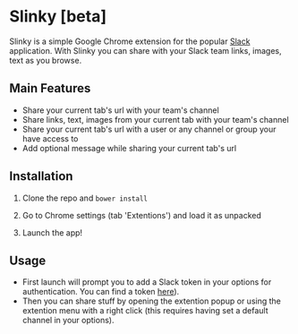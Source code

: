 # Slinky [beta]
Slinky is a simple Google Chrome extension for the popular [Slack](https://slack.com/) application.
With Slinky you can share with your Slack team links, images, text as you browse.

## Main Features

* Share your current tab's url with your team's channel
* Share links, text, images from your current tab with your team's channel
* Share your current tab's url with a user or any channel or group your have access to
* Add optional message while sharing your current tab's url

## Installation

1. Clone the repo and ```bower install```

2. Go to Chrome settings (tab 'Extentions') and load it as unpacked

3. Launch the app!


## Usage

* First launch will prompt you to add a Slack token in your options for authentication. You can find a token [here](https://api.slack.com/web#authentication)).
* Then you can share stuff by opening the extention popup or using the extention menu with a right click (this requires having set a default channel in your options).
